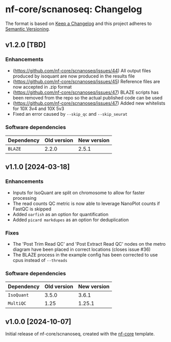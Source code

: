 # nf-core/scnanoseq: Changelog

The format is based on [Keep a Changelog](https://keepachangelog.com/en/1.0.0/)
and this project adheres to [Semantic Versioning](https://semver.org/spec/v2.0.0.html).

## v1.2.0 [TBD]

### Enhancements

- (https://github.com/nf-core/scnanoseq/issues/44) All output files produced by isoquant are now produced in the results file
- (https://github.com/nf-core/scnanoseq/issues/45) Reference files are now accepted in .zip format
- (https://github.com/nf-core/scnanoseq/issues/47) BLAZE scripts has been removed from the repo so the actual published code can be used
- (https://github.com/nf-core/scnanoseq/issues/47) Added new whitelists for 10X 3v4 and 10X 5v3
- Fixed an error caused by `--skip_qc` and `--skip_seurat`

### Software dependencies

| Dependency | Old version | New version |
| ---------- | ----------- | ----------- |
| `BLAZE`    | 2.2.0       | 2.5.1       |

## v1.1.0 [2024-03-18]

### Enhancements

- Inputs for IsoQuant are split on chromosome to allow for faster processing
- The read counts QC metric is now able to leverage NanoPlot counts if FastQC is skipped
- Added `oarfish` as an option for quantification
- Added `picard markdupes` as an option for deduplication

### Fixes

- The 'Post Trim Read QC' and 'Post Extract Read QC' nodes on the metro diagram have been placed in correct locations (closes issue #36)
- The BLAZE process in the example config has been corrected to use cpus instead of `--threads`

### Software dependencies

| Dependency | Old version | New version |
| ---------- | ----------- | ----------- |
| `IsoQuant` | 3.5.0       | 3.6.1       |
| `MultiQC`  | 1.25        | 1.25.1      |

## v1.0.0 [2024-10-07]

Initial release of nf-core/scnanoseq, created with the [nf-core](https://nf-co.re/) template.
